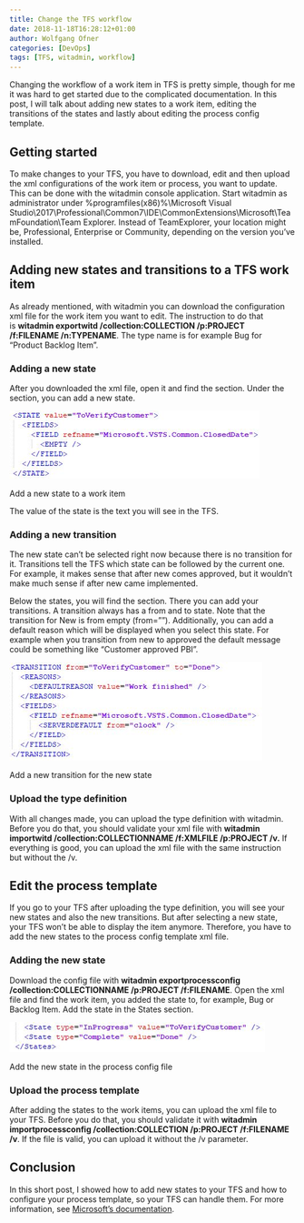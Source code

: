 ```yaml
---
title: Change the TFS workflow
date: 2018-11-18T16:28:12+01:00
author: Wolfgang Ofner
categories: [DevOps]
tags: [TFS, witadmin, workflow]
---
```

Changing the workflow of a work item in TFS is pretty simple, though for me it was hard to get started due to the complicated documentation. In this post, I will talk about adding new states to a work item, editing the transitions of the states and lastly about editing the process config template.

## Getting started

To make changes to your TFS, you have to download, edit and then upload the xml configurations of the work item or process, you want to update. This can be done with the witadmin console application. Start witadmin as administrator under %programfiles(x86)%\Microsoft Visual Studio\2017\Professional\Common7\IDE\CommonExtensions\Microsoft\TeamFoundation\Team Explorer. Instead of TeamExplorer, your location might be, Professional, Enterprise or Community, depending on the version you&#8217;ve installed.

## Adding new states and transitions to a TFS work item

As already mentioned, with witadmin you can download the configuration xml file for the work item you want to edit. The instruction to do that is **witadmin exportwitd /collection:COLLECTION /p:PROJECT /f:FILENAME /n:TYPENAME**. The type name is for example Bug for &#8220;Product Backlog Item&#8221;.

### Adding a new state

After you downloaded the xml file, open it and find the <Workflow> section. Under the <States> section, you can add a new state.

<div id="attachment_1504" style="width: 451px" class="wp-caption aligncenter">
  <a href="/wp-content/uploads/2018/11/Add-a-new-state-to-a-work-item.jpg"><img aria-describedby="caption-attachment-1504" loading="lazy" class="size-full wp-image-1504" src="/wp-content/uploads/2018/11/Add-a-new-state-to-a-work-item.jpg" alt="Add a new state to a work item" width="441" height="120" /></a>
  
  <p id="caption-attachment-1504" class="wp-caption-text">
    Add a new state to a work item
  </p>
</div>

The value of the state is the text you will see in the TFS.

### Adding a new transition

The new state can&#8217;t be selected right now because there is no transition for it. Transitions tell the TFS which state can be followed by the current one. For example, it makes sense that after new comes approved, but it wouldn&#8217;t make much sense if after new came implemented.

Below the states, you will find the <Transitions> section. There you can add your transitions. A transition always has a from and to state. Note that the transition for New is from empty (from=&#8221;&#8221;). Additionally, you can add a default reason which will be displayed when you select this state. For example when you transition from new to approved the default message could be something like &#8220;Customer approved PBI&#8221;.

<div id="attachment_1505" style="width: 456px" class="wp-caption aligncenter">
  <a href="/wp-content/uploads/2018/11/Add-a-new-transition-for-the-new-state.jpg"><img aria-describedby="caption-attachment-1505" loading="lazy" class="size-full wp-image-1505" src="/wp-content/uploads/2018/11/Add-a-new-transition-for-the-new-state.jpg" alt="Add a new transition for the new state" width="446" height="173" /></a>
  
  <p id="caption-attachment-1505" class="wp-caption-text">
    Add a new transition for the new state
  </p>
</div>

### Upload the type definition

With all changes made, you can upload the type definition with witadmin. Before you do that, you should validate your xml file with **witadmin importwitd /collection:COLLECTIONNAME /f:XMLFILE /p:PROJECT /v.** If everything is good, you can upload the xml file with the same instruction but without the /v.

## Edit the process template

If you go to your TFS after uploading the type definition, you will see your new states and also the new transitions. But after selecting a new state, your TFS won&#8217;t be able to display the item anymore. Therefore, you have to add the new states to the process config template xml file.

### Adding the new state

Download the config file with **witadmin exportprocessconfig /collection:COLLECTIONNAME /p:PROJECT /f:FILENAME**. Open the xml file and find the work item, you added the state to, for example, Bug or Backlog Item. Add the state in the States section.

<div id="attachment_1506" style="width: 460px" class="wp-caption aligncenter">
  <a href="/wp-content/uploads/2018/11/Add-the-new-state-in-the-process-config-file.jpg"><img aria-describedby="caption-attachment-1506" loading="lazy" class="wp-image-1506 size-full" src="/wp-content/uploads/2018/11/Add-the-new-state-in-the-process-config-file.jpg" alt="Add the new state in the TFS process config file" width="450" height="53" /></a>
  
  <p id="caption-attachment-1506" class="wp-caption-text">
    Add the new state in the process config file
  </p>
</div>

### Upload the process template

After adding the states to the work items, you can upload the xml file to your TFS. Before you do that, you should validate it with **witadmin importprocessconfig /collection:COLLECTION /p:PROJECT /f:FILENAME /v**. If the file is valid, you can upload it without the /v parameter.

## Conclusion

In this short post, I showed how to add new states to your TFS and how to configure your process template, so your TFS can handle them. For more information, see <a href="https://docs.microsoft.com/en-us/azure/devops/reference/xml/change-workflow-wit?view=vsts" target="_blank" rel="noopener">Microsoft&#8217;s documentation</a>.